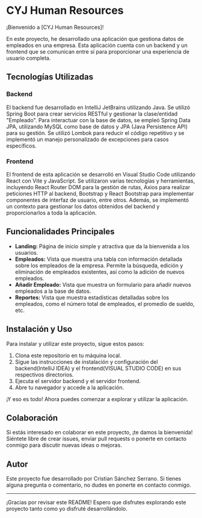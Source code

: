 # CYJ Human Resources

¡Bienvenido a [CYJ Human Resources]!

En este proyecto, he desarrollado una aplicación que gestiona datos de empleados en una empresa. Esta aplicación cuenta con un backend y un frontend que se comunican entre sí para proporcionar una experiencia de usuario completa.

## Tecnologías Utilizadas

### Backend

El backend fue desarrollado en IntelliJ JetBrains utilizando Java. Se utilizó Spring Boot para crear servicios RESTful y gestionar la clase/entidad "Empleado". Para interactuar con la base de datos, se empleó Spring Data JPA, utilizando MySQL como base de datos y JPA (Java Persistence API) para su gestión. Se utilizó Lombok para reducir el código repetitivo y se implementó un manejo personalizado de excepciones para casos específicos.

### Frontend

El frontend de esta aplicación se desarrolló en Visual Studio Code utilizando React con Vite y JavaScript. Se utilizaron varias tecnologías y herramientas, incluyendo React Router DOM para la gestión de rutas, Axios para realizar peticiones HTTP al backend, Bootstrap y React Bootstrap para implementar componentes de interfaz de usuario, entre otros. Además, se implementó un contexto para gestionar los datos obtenidos del backend y proporcionarlos a toda la aplicación.

## Funcionalidades Principales

- **Landing:** Página de inicio simple y atractiva que da la bienvenida a los usuarios.
- **Empleados:** Vista que muestra una tabla con información detallada sobre los empleados de la empresa. Permite la búsqueda, edición y eliminación de empleados existentes, así como la adición de nuevos empleados.
- **Añadir Empleado:** Vista que muestra un formulario para añadir nuevos empleados a la base de datos.
- **Reportes:** Vista que muestra estadísticas detalladas sobre los empleados, como el número total de empleados, el promedio de sueldo, etc.

## Instalación y Uso

Para instalar y utilizar este proyecto, sigue estos pasos:

1. Clona este repositorio en tu máquina local.
2. Sigue las instrucciones de instalación y configuración del backend(IntelliJ IDEA) y el frontend(VISUAL STUDIO CODE) en sus respectivos directorios.
3. Ejecuta el servidor backend y el servidor frontend.
4. Abre tu navegador y accede a la aplicación.

¡Y eso es todo! Ahora puedes comenzar a explorar y utilizar la aplicación.

## Colaboración

Si estás interesado en colaborar en este proyecto, ¡te damos la bienvenida! Siéntete libre de crear issues, enviar pull requests o ponerte en contacto conmigo para discutir nuevas ideas o mejoras.

## Autor

Este proyecto fue desarrollado por Cristian Sánchez Serrano. Si tienes alguna pregunta o comentario, no dudes en ponerte en contacto conmigo.

---

¡Gracias por revisar este README! Espero que disfrutes explorando este proyecto tanto como yo disfruté desarrollándolo.